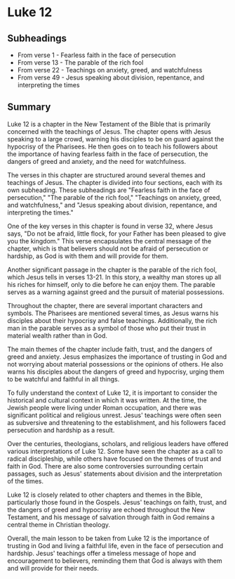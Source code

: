 # Luke 12

## Subheadings

* From verse 1 - Fearless faith in the face of persecution
* From verse 13 - The parable of the rich fool
* From verse 22 - Teachings on anxiety, greed, and watchfulness
* From verse 49 - Jesus speaking about division, repentance, and interpreting the times

## Summary

Luke 12 is a chapter in the New Testament of the Bible that is primarily concerned with the teachings of Jesus. The chapter opens with Jesus speaking to a large crowd, warning his disciples to be on guard against the hypocrisy of the Pharisees. He then goes on to teach his followers about the importance of having fearless faith in the face of persecution, the dangers of greed and anxiety, and the need for watchfulness.

The verses in this chapter are structured around several themes and teachings of Jesus. The chapter is divided into four sections, each with its own subheading. These subheadings are "Fearless faith in the face of persecution," "The parable of the rich fool," "Teachings on anxiety, greed, and watchfulness," and "Jesus speaking about division, repentance, and interpreting the times."

One of the key verses in this chapter is found in verse 32, where Jesus says, "Do not be afraid, little flock, for your Father has been pleased to give you the kingdom." This verse encapsulates the central message of the chapter, which is that believers should not be afraid of persecution or hardship, as God is with them and will provide for them.

Another significant passage in the chapter is the parable of the rich fool, which Jesus tells in verses 13-21. In this story, a wealthy man stores up all his riches for himself, only to die before he can enjoy them. The parable serves as a warning against greed and the pursuit of material possessions.

Throughout the chapter, there are several important characters and symbols. The Pharisees are mentioned several times, as Jesus warns his disciples about their hypocrisy and false teachings. Additionally, the rich man in the parable serves as a symbol of those who put their trust in material wealth rather than in God.

The main themes of the chapter include faith, trust, and the dangers of greed and anxiety. Jesus emphasizes the importance of trusting in God and not worrying about material possessions or the opinions of others. He also warns his disciples about the dangers of greed and hypocrisy, urging them to be watchful and faithful in all things.

To fully understand the context of Luke 12, it is important to consider the historical and cultural context in which it was written. At the time, the Jewish people were living under Roman occupation, and there was significant political and religious unrest. Jesus' teachings were often seen as subversive and threatening to the establishment, and his followers faced persecution and hardship as a result.

Over the centuries, theologians, scholars, and religious leaders have offered various interpretations of Luke 12. Some have seen the chapter as a call to radical discipleship, while others have focused on the themes of trust and faith in God. There are also some controversies surrounding certain passages, such as Jesus' statements about division and the interpretation of the times.

Luke 12 is closely related to other chapters and themes in the Bible, particularly those found in the Gospels. Jesus' teachings on faith, trust, and the dangers of greed and hypocrisy are echoed throughout the New Testament, and his message of salvation through faith in God remains a central theme in Christian theology.

Overall, the main lesson to be taken from Luke 12 is the importance of trusting in God and living a faithful life, even in the face of persecution and hardship. Jesus' teachings offer a timeless message of hope and encouragement to believers, reminding them that God is always with them and will provide for their needs.